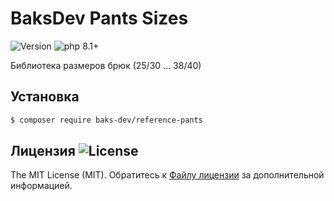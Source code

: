 # BaksDev Pants Sizes

![Version](https://img.shields.io/badge/version-6.3.7-blue) ![php 8.1+](https://img.shields.io/badge/php-min%208.1-red.svg)

Библиотека размеров брюк (25/30 ... 38/40)

## Установка

``` bash
$ composer require baks-dev/reference-pants
```

## Лицензия ![License](https://img.shields.io/badge/MIT-green)

The MIT License (MIT). Обратитесь к [Файлу лицензии](LICENSE.md) за дополнительной информацией.
